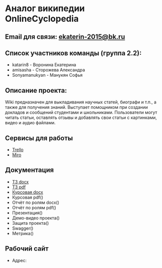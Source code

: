 # Аналог википедии OnlineCyclopedia


## Email для связи: ekaterin-2015@bk.ru

## Список участников команды (группа 2.2):
-  katarin8 - Воронина Екатерина
-  amisasha - Сторожева Александра
-  Sonyamanukyan  - Манукян Софья

## Описание проекта:
Wiki предназначен для выкладивания научных статей, биографи и т.п., а также для получения знаний. Выступает помощником при 
создании докладов и сообщений студентами и школьниками. 
Пользователи могут читать статьи, оставлять отзывы и добавлять свои статьи с картинками, видео и аудио файлами. 

## Сервисы для работы
-  [Trello](https://trello.com/b/ZpY26Q01/%D1%80%D0%B0%D0%B7%D1%80%D0%B0%D0%B1%D0%BE%D1%82%D0%BA%D0%B0)
-  [Miro](https://miro.com/app/board/o9J_lOQyZVc=/)

## Документация
-  [ТЗ docx](https://github.com/katarin8/wiki/blob/docs/Docs/%D0%A2%D0%97%20%D0%B3%D1%80%D1%83%D0%BF%D0%BF%D0%B0%202.2%20%D0%BD%D0%B0%2025.03.21.docx)
-  [ТЗ pdf](https://github.com/katarin8/wiki/blob/docs/Docs/%D0%A2%D0%97%20%D0%B3%D1%80%D1%83%D0%BF%D0%BF%D0%B0%202.2%20%D0%BD%D0%B0%2025.03.21.pdf)
-  [Курсовая docx](https://github.com/katarin8/wiki/blob/docs/Docs/%D0%9A%D1%83%D1%80%D1%81%D0%BE%D0%B2%D0%BE%D0%B9%20%D0%BF%D1%80%D0%BE%D0%B5%D0%BA%D1%82%20%D0%B3%D1%80%D1%83%D0%BF%D0%BF%D0%B0%202.2%20%D0%BD%D0%B0%2025.03.21.docx)
-  Курсовая pdf()
-  Отчёт по ролям docx()
-  Отчёт по ролям pdf()
-  Презентация()
-  Демо-видео проекта()
-  Защита проекта()
-  Swagger()
-  Метрика()

## Рабочий сайт
-   Адрес: 
